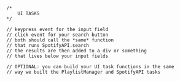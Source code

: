     /*
        UI TASKS
    */

    // keypress event for the input field
    // click event for your search button
    // both should call the *same* function
    // that runs SpotifyAPI.search
    // the results are then added to a div or something
    // that lives below your input fields

    // OPTIONAL: you can build your UI task functions in the same
    // way we built the PlaylistManager and SpotifyAPI tasks
